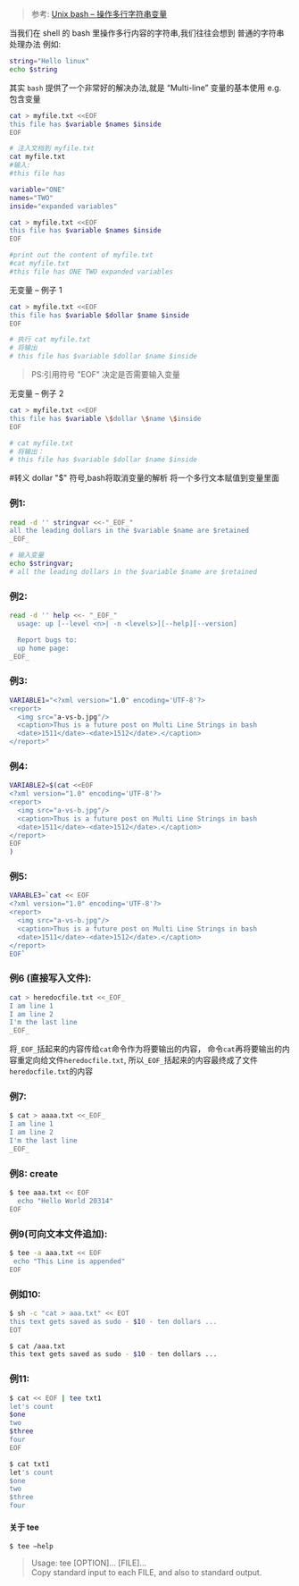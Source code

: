> 参考: [Unix bash – 操作多行字符串变量](https://whatua.com/2018/02/24/unix-bash-%E6%93%8D%E4%BD%9C%E5%A4%9A%E8%A1%8C%E5%AD%97%E7%AC%A6%E4%B8%B2%E5%8F%98%E9%87%8F/)



当我们在 shell 的 bash 里操作多行内容的字符串,我们往往会想到 普通的字符串处理办法 例如:
```bash
string="Hello linux"
echo $string
```

其实 `bash` 提供了一个非常好的解决办法,就是 “Multi-line”
变量的基本使用
e.g. 包含变量
```bash
cat > myfile.txt <<EOF
this file has $variable $names $inside
EOF

# 注入文档到 myfile.txt
cat myfile.txt
#输入:
#this file has

variable="ONE"
names="TWO"
inside="expanded variables"

cat > myfile.txt <<EOF
this file has $variable $names $inside
EOF

#print out the content of myfile.txt
#cat myfile.txt 
#this file has ONE TWO expanded variables
```


无变量 – 例子 1
```bash
cat > myfile.txt <<EOF
this file has $variable $dollar $name $inside
EOF

# 执行 cat myfile.txt
# 将输出
# this file has $variable $dollar $name $inside
```
> PS:引用符号 "EOF" 决定是否需要输入变量

无变量 – 例子 2
```bash
cat > myfile.txt <<EOF
this file has $variable \$dollar \$name \$inside
EOF

# cat myfile.txt
# 将输出：
# this file has $variable $dollar $name $inside
```

#转义 dollar "$" 符号,bash将取消变量的解析
将一个多行文本赋值到变量里面
### 例1:
```bash
read -d '' stringvar <<-"_EOF_"
all the leading dollars in the $variable $name are $retained
_EOF_

# 输入变量
echo $stringvar;
# all the leading dollars in the $variable $name are $retained
```

### 例2:
```bash
read -d '' help <<- "_EOF_"
  usage: up [--level <n>| -n <levels>][--help][--version]

  Report bugs to:
  up home page:
_EOF_
```

### 例3:
```bash
VARIABLE1="<?xml version="1.0" encoding='UTF-8'?>
<report>
  <img src="a-vs-b.jpg"/>
  <caption>Thus is a future post on Multi Line Strings in bash
  <date>1511</date>-<date>1512</date>.</caption>
</report>"
```

### 例4:
```bash
VARIABLE2=$(cat <<EOF
<?xml version="1.0" encoding='UTF-8'?>
<report>
  <img src="a-vs-b.jpg"/>
  <caption>Thus is a future post on Multi Line Strings in bash
  <date>1511</date>-<date>1512</date>.</caption>
</report>
EOF
)
```

### 例5:
```bash
VARABLE3=`cat << EOF
<?xml version="1.0" encoding='UTF-8'?>
<report>
  <img src="a-vs-b.jpg"/>
  <caption>Thus is a future post on Multi Line Strings in bash
  <date>1511</date>-<date>1512</date>.</caption>
</report>
EOF`
```

### 例6 (直接写入文件):
```bash
cat > heredocfile.txt <<_EOF_
I am line 1
I am line 2
I'm the last line
_EOF_
```

将`_EOF_`括起来的内容传给`cat`命令作为将要输出的内容， 命令`cat`再将要输出的内容重定向给文件`heredocfile.txt`, 所以`_EOF_`括起来的内容最终成了文件`heredocfile.txt`的内容

### 例7:
```bash
$ cat > aaaa.txt <<_EOF_
I am line 1
I am line 2
I'm the last line
_EOF_
```

### 例8: create
```bash
$ tee aaa.txt << EOF
  echo "Hello World 20314"
EOF
```

### 例9(可向文本文件追加):
```bash
$ tee -a aaa.txt << EOF
 echo "This Line is appended"
EOF
```

### 例如10:
```bash
$ sh -c "cat > aaa.txt" << EOT
this text gets saved as sudo - $10 - ten dollars ...
EOT

$ cat /aaa.txt
this text gets saved as sudo - $10 - ten dollars ...
```

### 例11:
```bash
$ cat << EOF | tee txt1
let's count
$one
two
$three
four
EOF

$ cat txt1
let's count
$one
two
$three
four
```
#### 关于 tee
```
$ tee –help
```
> Usage: tee [OPTION]… [FILE]…  
> Copy standard input to each FILE, and also to standard output.  
